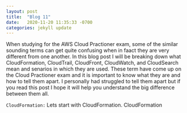 ```yaml
---
layout: post
title:  "Blog 11"
date:   2020-11-20 11:35:33 -0700
categories: jekyll update
---
```


When studying for the AWS Cloud Practioner exam, some of the similar sounding terms can get quite confusing when in faact they are very different from one another. In this blog post I will be breaking down what CloudFormation, CloudTrail, CloudFront, CloudWatch, and CloudSearch mean and senarios in which they are used. These term have come up on the Cloud Practioner exam and it is important to know what they are and how to tell them apart. I personally had struggled to tell them apart but if you read this post I hope it will help you understand the big difference between them all.

`CloudFormation:` Lets start with CloudFormation. CloudFormation